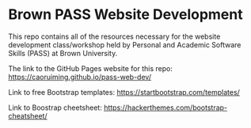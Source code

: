 # Brown PASS Website Development

This repo contains all of the resources necessary for the website development class/workshop held by Personal and Academic Software Skills (PASS) at Brown University.

The link to the GitHub Pages website for this repo: https://caoruiming.github.io/pass-web-dev/

Link to free Bootstrap templates: https://startbootstrap.com/templates/

Link to Boostrap cheetsheet: https://hackerthemes.com/bootstrap-cheatsheet/
